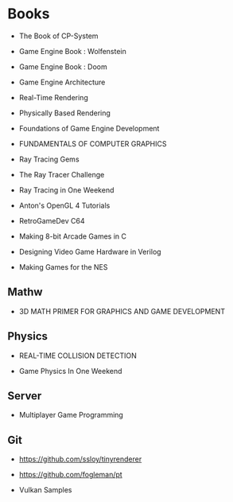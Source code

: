 # Books

* The Book of CP-System
* Game Engine Book : Wolfenstein
* Game Engine Book : Doom

* Game Engine Architecture

* Real-Time Rendering
* Physically Based Rendering
* Foundations of Game Engine Development
* FUNDAMENTALS OF COMPUTER GRAPHICS
* Ray Tracing Gems

* The Ray Tracer Challenge
* Ray Tracing in One Weekend
* Anton's OpenGL 4 Tutorials

* RetroGameDev C64
* Making 8-bit Arcade Games in C
* Designing Video Game Hardware in Verilog
* Making Games for the NES

## Mathw

* 3D MATH PRIMER FOR GRAPHICS AND GAME DEVELOPMENT

## Physics

* REAL-TIME COLLISION DETECTION

* Game Physics In One Weekend

## Server

* Multiplayer Game Programming

## Git

* <https://github.com/ssloy/tinyrenderer>

* <https://github.com/fogleman/pt>

* Vulkan Samples
